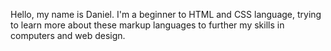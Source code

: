 Hello, my name is Daniel.  I'm a beginner to HTML and CSS language, trying to learn more about these markup languages to further my skills in computers and web design.
